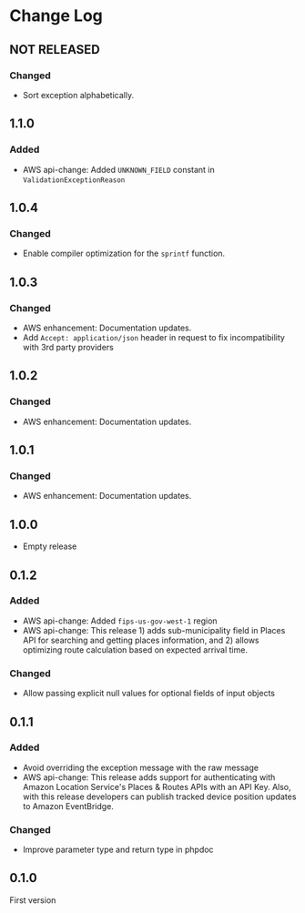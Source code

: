 # Change Log

## NOT RELEASED

### Changed

- Sort exception alphabetically.

## 1.1.0

### Added

- AWS api-change: Added `UNKNOWN_FIELD` constant in `ValidationExceptionReason`

## 1.0.4

### Changed

- Enable compiler optimization for the `sprintf` function.

## 1.0.3

### Changed

- AWS enhancement: Documentation updates.
- Add `Accept: application/json` header in request to fix incompatibility with 3rd party providers

## 1.0.2

### Changed

- AWS enhancement: Documentation updates.

## 1.0.1

### Changed

- AWS enhancement: Documentation updates.

## 1.0.0

- Empty release

## 0.1.2

### Added

- AWS api-change: Added `fips-us-gov-west-1` region
- AWS api-change: This release 1) adds sub-municipality field in Places API for searching and getting places information, and 2) allows optimizing route calculation based on expected arrival time.

### Changed

- Allow passing explicit null values for optional fields of input objects

## 0.1.1

### Added

- Avoid overriding the exception message with the raw message
- AWS api-change: This release adds support for authenticating with Amazon Location Service's Places & Routes APIs with an API Key. Also, with this release developers can publish tracked device position updates to Amazon EventBridge.

### Changed

- Improve parameter type and return type in phpdoc

## 0.1.0

First version
